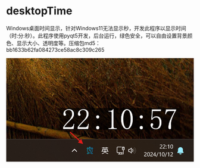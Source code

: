 # desktopTime
Windows桌面时间显示，针对Windows11无法显示秒，开发此程序以显示时间（时:分:秒）。此程序使用pyqt5开发，后台运行，绿色安全，可以自由设置背景颜色、显示大小、透明度等。压缩包md5：bb1633b62fa084273ce58ac8c309c265

![image](https://github.com/QueenZK520/desktopTime/blob/main/show1.png)
